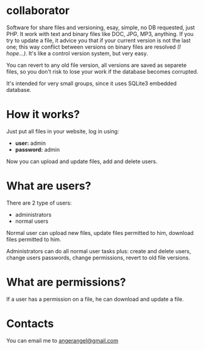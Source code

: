 collaborator
============

Software for share files and versioning, esay, simple, no DB requested, just PHP. It work with text and binary files like DOC, JPG, MP3, anything. If you try to update a file, it advice you that if your current version is not the last one; this way conflict between versions on binary files are resolved _(I hope...)_. 
It's like a control version system, but very easy.

You can revert to any old file version, all versions are saved as separete files, so you don't risk to lose your work if the database becomes corrupted.

It's intended for very small groups, since it uses SQLite3 embedded database.


# How it works?

Just put all files in your website, log in using:

 * **user:** admin
 * **password:** admin
  
Now you can upload and update files, add and delete users.

# What are users?

There are 2 type of users:

 * administrators
 * normal users

Normal user can upload new files, update files permitted to him, download files permitted to him.

Administrators can do all normal user tasks plus: create and delete users, change users passwords, change permissions, revert to old file versions.

# What are permissions?

If a user has a permission on a file, he can download and update a file.

# Contacts

You can email me to angerangel@gmail.com 